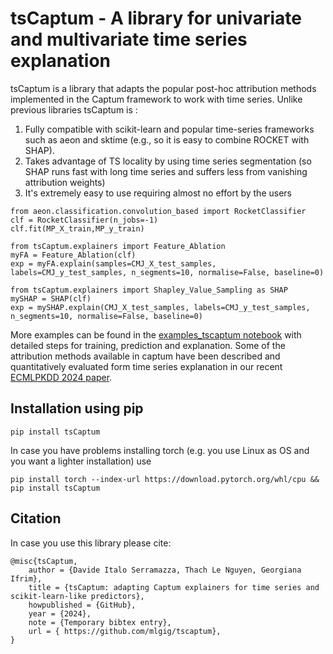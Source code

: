 # tsCaptum - A library for univariate and multivariate time series explanation

tsCaptum is a library that adapts the popular post-hoc attribution methods implemented in the Captum
framework to work with time series. Unlike previous libraries tsCaptum is :
1) Fully compatible with scikit-learn and popular time-series frameworks such as aeon and sktime (e.g., so it is easy to combine ROCKET with SHAP).
2) Takes advantage of TS locality by using time series segmentation (so SHAP runs fast with long time series and suffers less from vanishing attribution weights) 
3) It's extremely easy to use requiring almost no effort by the users

```
from aeon.classification.convolution_based import RocketClassifier
clf = RocketClassifier(n_jobs=-1)
clf.fit(MP_X_train,MP_y_train)

from tsCaptum.explainers import Feature_Ablation
myFA = Feature_Ablation(clf)
exp = myFA.explain(samples=CMJ_X_test_samples, labels=CMJ_y_test_samples, n_segments=10, normalise=False, baseline=0)

from tsCaptum.explainers import Shapley_Value_Sampling as SHAP
mySHAP = SHAP(clf)
exp = mySHAP.explain(CMJ_X_test_samples, labels=CMJ_y_test_samples,  n_segments=10, normalise=False, baseline=0)

```

More examples can be found in the [examples_tscaptum notebook](https://github.com/mlgig/tscaptum/blob/main/examples_tscaptum.ipynb) with detailed steps for training, prediction and 
explanation.
Some of the attribution methods available in captum have been described and quantitatively evaluated form time series explanation in our recent [ECMLPKDD 2024 paper](https://github.com/mlgig/xai4mtsc_eval_actionability/tree/main?tab=readme-ov-file).

## Installation using pip
```
pip install tsCaptum
```

In case you have problems installing torch (e.g. you use Linux as OS and you want a lighter installation) use 
```
pip install torch --index-url https://download.pytorch.org/whl/cpu && pip install tsCaptum
```

## Citation
In case you use this library please cite:
```
@misc{tsCaptum,
    author = {Davide Italo Serramazza, Thach Le Nguyen, Georgiana Ifrim},
    title = {tsCaptum: adapting Captum explainers for time series and scikit-learn-like predictors},
    howpublished = {GitHub},
    year = {2024},
    note = {Temporary bibtex entry},
    url = { https://github.com/mlgig/tscaptum},
}
```
